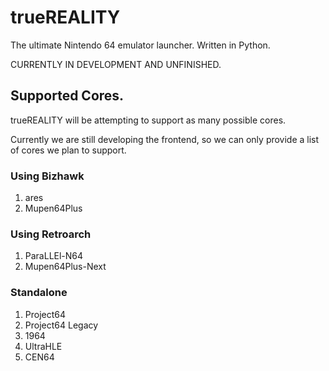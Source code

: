 # trueREALITY

The ultimate Nintendo 64 emulator launcher. Written in Python.

CURRENTLY IN DEVELOPMENT AND UNFINISHED.

## Supported Cores.
trueREALITY will be attempting to support as many possible cores.

Currently we are still developing the frontend, so we can only provide a list of cores we plan to support.

### Using Bizhawk
1. ares
2. Mupen64Plus
### Using Retroarch
1. ParaLLEl-N64
2. Mupen64Plus-Next
### Standalone
1. Project64
2. Project64 Legacy
4. 1964
5. UltraHLE
6. CEN64
